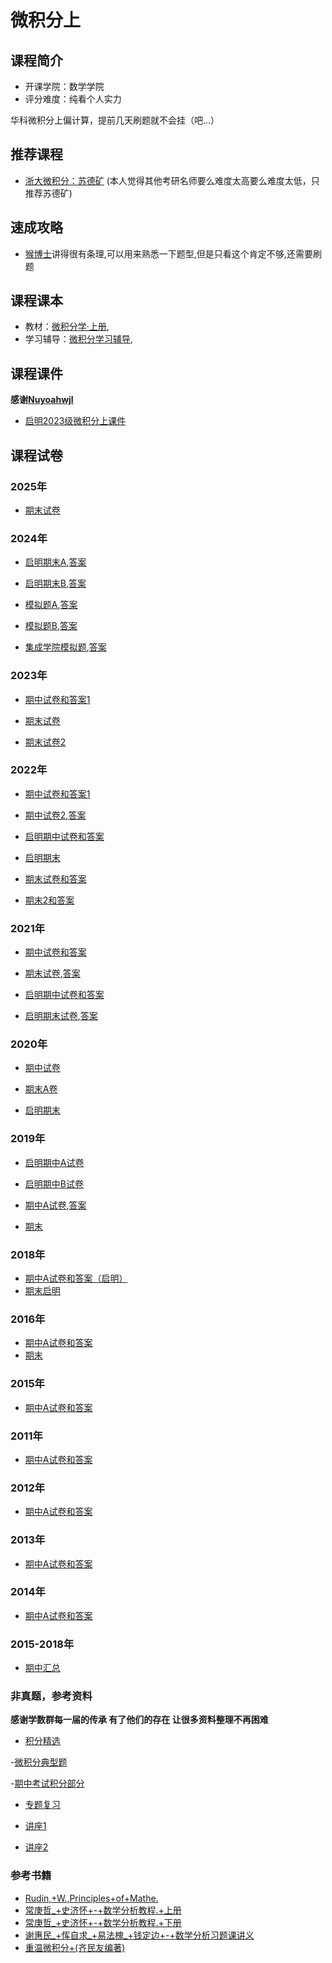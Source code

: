 # 微积分上

## 课程简介

- 开课学院：数学学院
- 评分难度：纯看个人实力

华科微积分上偏计算，提前几天刷题就不会挂（吧...）

## 推荐课程
- [浙大微积分：苏德矿](https://www.bilibili.com/video/BV1GB4y1v7sL/?spm_id_from=333.337.search-card.all.click)
(本人觉得其他考研名师要么难度太高要么难度太低，只推荐苏德矿)

## 速成攻略
- [猴博士](https://www.bilibili.com/video/BV1JK4y1e7Ue?spm_id_from=333.788.videopod.episodes&vd_source=11648ea8b9149e78b210f1a1582d46d7)讲得很有条理,可以用来熟悉一下题型,但是只看这个肯定不够,还需要刷题

## 课程课本

- 教材：[微积分学·上册](https://github.com/YuhangChen1/HUSR-CS-Learning/blob/master/%E5%BE%AE%E7%A7%AF%E5%88%86%E4%B8%8B/%E8%AF%BE%E6%9C%AC/%E3%80%8A%E5%BE%AE%E7%A7%AF%E5%88%86%E5%AD%A6%C2%B7%E4%B8%8B%E5%86%8C%E3%80%8B(%E7%AC%AC%E4%B8%89%E7%89%88)%20by%20%E5%8D%8E%E4%B8%AD%E7%A7%91%E6%8A%80%E5%A4%A7%E5%AD%A6%E6%95%B0%E5%AD%A6%E7%B3%BB%E7%BC%96%20.pdf),
- 学习辅导：[微积分学习辅导](https://github.com/YuhangChen1/HUSR-CS-Learning/blob/master/%E5%BE%AE%E7%A7%AF%E5%88%86%E4%B8%8B/%E8%AF%BE%E6%9C%AC/%E5%BE%AE%E7%A7%AF%E5%88%86%E5%AD%A6%E5%AD%A6%E4%B9%A0%E8%BE%85%E5%AF%BC%20--%20%E6%AF%95%E5%BF%97%E4%BC%9F%2C%E5%90%B4%E6%B4%81%20%E4%B8%BB%E7%BC%96%20--%202014%20--%20%E5%8D%8E%E4%B8%AD%E7%A7%91%E6%8A%80%E5%A4%A7%E5%AD%A6%E5%87%BA%E7%89%88%E7%A4%BE%20--%204748fd994523e8a0fe8ed2c68aef7bbd%20--%20Anna%E2%80%99s%20Archive.pdf),

## 课程课件
**感谢[Nuyoahwjl](https://github.com/Nuyoahwjl)**

- [启明2023级微积分上课件](https://github.com/Nuyoahwjl/HUST-CS/tree/main/%E6%96%B0%E7%BC%96%E5%BE%AE%E7%A7%AF%E5%88%86/%E6%96%B0%E7%BC%96%E5%BE%AE%E7%A7%AF%E5%88%86(%E4%B8%8A)/%E8%AF%BE%E4%BB%B6)

## 课程试卷
### 2025年
- [期末试卷](https://github.com/YuhangChen1/HUSR-CS-Learning/blob/master/%E5%BE%AE%E7%A7%AF%E5%88%86%E4%B8%8A/final/2024~2025%E5%AD%A6%E5%B9%B4%E7%AC%AC%E4%B8%80%E5%AD%A6%E6%9C%9F%E5%BE%AE%E7%A7%AF%E5%88%86%EF%BC%88B%EF%BC%89%E8%AF%95%E9%A2%98%E5%9B%9E%E5%BF%86%E7%89%88.pdf)

### 2024年
- [启明期末A](https://github.com/YuhangChen1/HUSR-CS-Learning/blob/master/%E5%BE%AE%E7%A7%AF%E5%88%86%E4%B8%8A/final/2023%E7%BA%A7%E3%80%8A%E9%AB%98%E7%AD%89%E6%95%B0%E5%AD%A6(A)%E3%80%8B(%E4%B8%8A)%EF%BC%88%E5%90%AF%E6%98%8E%E5%AD%A6%E9%99%A2%E4%B8%80%E5%85%83%E5%88%86%E6%9E%90%EF%BC%89%E8%AF%95%E9%A2%98A.pdf),[答案](https://github.com/YuhangChen1/HUSR-CS-Learning/blob/master/%E5%BE%AE%E7%A7%AF%E5%88%86%E4%B8%8A/final/2023%E7%BA%A7%E3%80%8A%E9%AB%98%E7%AD%89%E6%95%B0%E5%AD%A6(A)%E3%80%8B(%E4%B8%8A)%EF%BC%88%E5%90%AF%E6%98%8E%E5%AD%A6%E9%99%A2%E4%B8%80%E5%85%83%E5%88%86%E6%9E%90%EF%BC%89%E8%AF%95%E9%A2%98A%E8%A7%A3%E7%AD%94.pdf)

- [启明期末B](https://github.com/YuhangChen1/HUSR-CS-Learning/blob/master/%E5%BE%AE%E7%A7%AF%E5%88%86%E4%B8%8A/final/2023%E7%BA%A7%E3%80%8A%E9%AB%98%E7%AD%89%E6%95%B0%E5%AD%A6(A)%E3%80%8B(%E4%B8%8A)%EF%BC%88%E5%90%AF%E6%98%8E%E5%AD%A6%E9%99%A2%E4%B8%80%E5%85%83%E5%88%86%E6%9E%90%EF%BC%89%E8%AF%95%E9%A2%98B.pdf),[答案](https://github.com/YuhangChen1/HUSR-CS-Learning/blob/master/%E5%BE%AE%E7%A7%AF%E5%88%86%E4%B8%8A/final/2023%E7%BA%A7%E3%80%8A%E9%AB%98%E7%AD%89%E6%95%B0%E5%AD%A6(A)%E3%80%8B(%E4%B8%8A)%EF%BC%88%E5%90%AF%E6%98%8E%E5%AD%A6%E9%99%A2%E4%B8%80%E5%85%83%E5%88%86%E6%9E%90%EF%BC%89%E8%AF%95%E9%A2%98B%E8%A7%A3%E7%AD%94.pdf)

- [模拟题A](https://github.com/YuhangChen1/HUSR-CS-Learning/blob/master/%E5%BE%AE%E7%A7%AF%E5%88%86%E4%B8%8A/final/2023%E6%A8%A1%E6%8B%9F%E5%8D%B7CalculateA%20(1).pdf),[答案](https://github.com/YuhangChen1/HUSR-CS-Learning/blob/master/%E5%BE%AE%E7%A7%AF%E5%88%86%E4%B8%8A/final/2023_2024%E5%AD%A6%E5%B9%B4%E7%AC%AC%E4%B8%80%E5%AD%A6%E6%9C%9F%E6%A8%A1%E6%8B%9F%E5%8D%B7%E5%BE%AE%E7%A7%AF%E5%88%86__1_%20(1).pdf)

- [模拟题B](https://github.com/YuhangChen1/HUSR-CS-Learning/blob/master/%E5%BE%AE%E7%A7%AF%E5%88%86%E4%B8%8A/final/2023%E6%A8%A1%E6%8B%9F%E5%8D%B7CalculateB.pdf),[答案](https://github.com/YuhangChen1/HUSR-CS-Learning/blob/master/%E5%BE%AE%E7%A7%AF%E5%88%86%E4%B8%8A/final/2023_2024%E5%AD%A6%E5%B9%B4%E7%AC%AC%E4%B8%80%E5%AD%A6%E6%9C%9F%E5%BE%AE%E7%A7%AF%E5%88%86__2_.pdf)

- [集成学院模拟题](https://github.com/YuhangChen1/HUSR-CS-Learning/blob/master/%E5%BE%AE%E7%A7%AF%E5%88%86%E4%B8%8A/final/2023%E2%80%942024%E5%AD%A6%E5%B9%B4%E5%8D%8E%E4%B8%AD%E7%A7%91%E6%8A%80%E5%A4%A7%E5%AD%A6%E9%9B%86%E6%88%90%E7%94%B5%E8%B7%AF%E5%AD%A6%E9%99%A2%E3%80%8A%E5%BE%AE%E7%A7%AF%E5%88%86%E3%80%8B%E6%9C%9F%E6%9C%AB%E6%A8%A1%E6%8B%9F%E8%80%83%E8%AF%95.docx),[答案](https://github.com/YuhangChen1/HUSR-CS-Learning/blob/master/%E5%BE%AE%E7%A7%AF%E5%88%86%E4%B8%8A/final/2023%E2%80%942024%E5%AD%A6%E5%B9%B4%E5%8D%8E%E4%B8%AD%E7%A7%91%E6%8A%80%E5%A4%A7%E5%AD%A6%E9%9B%86%E6%88%90%E7%94%B5%E8%B7%AF%E5%AD%A6%E9%99%A2%E3%80%8A%E5%BE%AE%E7%A7%AF%E5%88%86%E3%80%8B%E6%9C%9F%E6%9C%AB%E6%A8%A1%E6%8B%9F%E8%80%83%E8%AF%95%E7%AD%94%E6%A1%88.docx)

### 2023年
- [期中试卷和答案1](https://github.com/YuhangChen1/HUSR-CS-Learning/blob/master/%E5%BE%AE%E7%A7%AF%E5%88%86%E4%B8%8A/%E6%96%B0%E5%BB%BA%E6%96%87%E4%BB%B6%E5%A4%B9/%E6%9C%9F%E4%B8%AD%E5%8F%82%E8%80%83%E7%AD%94%E6%A1%88.pdf)

- [期末试卷](https://github.com/YuhangChen1/HUSR-CS-Learning/blob/master/%E5%BE%AE%E7%A7%AF%E5%88%86%E4%B8%8A/final/2022-2023%E5%BE%AE%E7%A7%AF%E5%88%86(%E4%B8%80)%E4%B8%8A%E6%9C%9F%E6%9C%AB%E8%AF%95%E9%A2%98%E8%A7%A3%E7%AD%94.pdf)

- [期末试卷2](https://github.com/YuhangChen1/HUSR-CS-Learning/blob/master/%E5%BE%AE%E7%A7%AF%E5%88%86%E4%B8%8A/final/2022%E7%BA%A7%E5%BE%AE%E7%A7%AF%E5%88%86A%EF%BC%88%E4%B8%8A%EF%BC%89%E5%8F%82%E8%80%83%E7%AD%94%E6%A1%88.pdf)

### 2022年
- [期中试卷和答案1](https://github.com/Nuyoahwjl/HUST-CS/blob/main/%E6%96%B0%E7%BC%96%E5%BE%AE%E7%A7%AF%E5%88%86/%E6%96%B0%E7%BC%96%E5%BE%AE%E7%A7%AF%E5%88%86(%E4%B8%8A)/%E5%8E%86%E5%B9%B4%E7%9C%9F%E9%A2%98/2022%E5%B9%B4%E7%A7%8B%E6%9C%9F%E4%B8%AD%E7%AD%94%E6%A1%88.pdf)

- [期中试卷2](https://github.com/YuhangChen1/HUSR-CS-Learning/blob/master/%E5%BE%AE%E7%A7%AF%E5%88%86%E4%B8%8A/%E6%96%B0%E5%BB%BA%E6%96%87%E4%BB%B6%E5%A4%B9/2022%E7%BA%A7%E5%BE%AE%E7%A7%AF%E5%88%86%E4%B8%8A%E6%9C%9F%E4%B8%AD%E7%BA%AF%E5%87%80%E7%89%88.pdf),[答案](https://github.com/YuhangChen1/HUSR-CS-Learning/blob/master/%E5%BE%AE%E7%A7%AF%E5%88%86%E4%B8%8A/%E6%96%B0%E5%BB%BA%E6%96%87%E4%BB%B6%E5%A4%B9/2022%E5%BE%AE%E7%A7%AF%E5%88%86%E7%AC%AC%E4%B8%80%E5%AD%A6%E6%9C%9F%E6%9C%9F%E4%B8%AD%E8%AF%95%E9%A2%98%E8%A7%A3%E7%AD%94.pdf)

- [启明期中试卷和答案](https://github.com/YuhangChen1/HUSR-CS-Learning/blob/master/%E5%BE%AE%E7%A7%AF%E5%88%86%E4%B8%8A/%E6%96%B0%E5%BB%BA%E6%96%87%E4%BB%B6%E5%A4%B9/2022%E7%BA%A7%E3%80%8A%E5%BE%AE%E7%A7%AF%E5%88%86%EF%BC%88%E4%B8%80%EF%BC%89%E3%80%8B%EF%BC%88%E4%B8%8A%EF%BC%89%EF%BC%88%E5%90%AF%E6%98%8E%E5%AD%A6%E9%99%A2%E4%B8%80%E5%85%83%E5%88%86%E6%9E%90%EF%BC%89%E6%9C%9F%E4%B8%AD%E8%AF%95%E9%A2%98%E8%A7%A3%E7%AD%94(1).pdf)

- [启明期末](https://github.com/YuhangChen1/HUSR-CS-Learning/blob/master/%E5%BE%AE%E7%A7%AF%E5%88%86%E4%B8%8A/final/2022%E7%BA%A7%E3%80%8A%E9%AB%98%E7%AD%89%E6%95%B0%E5%AD%A6A%E3%80%8B%EF%BC%88%E4%B8%8A%EF%BC%89A%E5%8D%B7%EF%BC%88%E5%90%AF%E6%98%8E%E5%AD%A6%E9%99%A2%E4%B8%80%E5%85%83%E5%88%86%E6%9E%90%E5%AD%A6%EF%BC%89%E6%9C%9F%E6%9C%AB%E8%AF%95%E9%A2%98%E8%A7%A3%E7%AD%94%20(1).pdf)

- [期末试卷和答案](https://github.com/Nuyoahwjl/HUST-CS/blob/main/%E6%96%B0%E7%BC%96%E5%BE%AE%E7%A7%AF%E5%88%86/%E6%96%B0%E7%BC%96%E5%BE%AE%E7%A7%AF%E5%88%86(%E4%B8%8A)/%E5%8E%86%E5%B9%B4%E7%9C%9F%E9%A2%98/2022%E5%B9%B4%E7%A7%8B%E6%9C%9F%E6%9C%AB%E7%AD%94%E6%A1%88.pdf)

- [期末2和答案](https://github.com/YuhangChen1/HUSR-CS-Learning/blob/master/%E5%BE%AE%E7%A7%AF%E5%88%86%E4%B8%8A/final/2021%E5%BE%AE%E7%A7%AF%E5%88%86(%E4%BA%8C)%E8%AF%95%E5%8D%B7A.pdf)

### 2021年
- [期中试卷和答案](https://github.com/Nuyoahwjl/HUST-CS/blob/main/%E6%96%B0%E7%BC%96%E5%BE%AE%E7%A7%AF%E5%88%86/%E6%96%B0%E7%BC%96%E5%BE%AE%E7%A7%AF%E5%88%86(%E4%B8%8A)/%E5%8E%86%E5%B9%B4%E7%9C%9F%E9%A2%98/2021%E5%B9%B4%E7%A7%8B%E6%9C%9F%E4%B8%AD%E7%AD%94%E6%A1%88.pdf)

- [期末试卷](https://github.com/YuhangChen1/HUSR-CS-Learning/blob/master/%E5%BE%AE%E7%A7%AF%E5%88%86%E4%B8%8A/final/2021%E7%A7%8B%E5%AD%A3_%E5%BE%AE%E7%A7%AF%E5%88%86_%E5%BC%BA%E5%9F%BA_%E6%9C%9F%E6%9C%AB%E8%AF%95%E5%8D%B7.pdf),[答案](https://github.com/Nuyoahwjl/HUST-CS/blob/main/%E6%96%B0%E7%BC%96%E5%BE%AE%E7%A7%AF%E5%88%86/%E6%96%B0%E7%BC%96%E5%BE%AE%E7%A7%AF%E5%88%86(%E4%B8%8A)/%E5%8E%86%E5%B9%B4%E7%9C%9F%E9%A2%98/2021%E5%B9%B4%E7%A7%8B%E6%9C%9F%E6%9C%AB%E7%AD%94%E6%A1%88.pdf)

- [启明期中试卷和答案](https://github.com/YuhangChen1/HUSR-CS-Learning/blob/master/%E5%BE%AE%E7%A7%AF%E5%88%86%E4%B8%8A/%E6%96%B0%E5%BB%BA%E6%96%87%E4%BB%B6%E5%A4%B9/2021%E7%BA%A7%E3%80%8A%E5%BE%AE%E7%A7%AF%E5%88%86%EF%BC%88%E4%B8%80%EF%BC%89%E3%80%8B%EF%BC%88%E4%B8%8A%EF%BC%89%EF%BC%88%E5%90%AF%E6%98%8E%E5%AD%A6%E9%99%A2%E4%B8%80%E5%85%83%E5%88%86%E6%9E%90%EF%BC%89%E6%9C%9F%E4%B8%AD%E5%8F%82%E8%80%83%E7%AD%94%E6%A1%88%E5%89%8D%E4%BA%94%E9%A2%98.pdf)

- [启明期末试卷](https://github.com/YuhangChen1/HUSR-CS-Learning/blob/master/%E5%BE%AE%E7%A7%AF%E5%88%86%E4%B8%8A/final/2021%E7%BA%A7%E3%80%8A%E5%BE%AE%E7%A7%AF%E5%88%86%EF%BC%88%E4%B8%80%EF%BC%89%E3%80%8B%EF%BC%88%E4%B8%8A%EF%BC%89A%E5%8D%B7%EF%BC%88%E5%90%AF%E6%98%8E%E5%AD%A6%E9%99%A2%E4%B8%80%E5%85%83%E5%88%86%E6%9E%90%EF%BC%89%E6%9C%9F%E6%9C%AB%E8%AF%95%E9%A2%98%EF%BC%88.docx),[答案](https://github.com/YuhangChen1/HUSR-CS-Learning/blob/master/%E5%BE%AE%E7%A7%AF%E5%88%86%E4%B8%8A/final/2021%E7%BA%A7%E3%80%8A%E5%BE%AE%E7%A7%AF%E5%88%86%EF%BC%88%E4%B8%80%EF%BC%89%E3%80%8B%EF%BC%88%E4%B8%8A%EF%BC%89%EF%BC%88%E5%90%AF%E6%98%8E%E5%AD%A6%E9%99%A2%E4%B8%80%E5%85%83%E5%88%86%E6%9E%90%EF%BC%89%E6%9C%9F%E6%9C%AB%E8%AF%95%E9%A2%98A%E5%8D%B7%EF%BC%88%E8%A7%A3%E7%AD%94%EF%BC%89.docx)


### 2020年
- [期中试卷](https://github.com/Nuyoahwjl/HUST-CS/blob/main/%E6%96%B0%E7%BC%96%E5%BE%AE%E7%A7%AF%E5%88%86/%E6%96%B0%E7%BC%96%E5%BE%AE%E7%A7%AF%E5%88%86(%E4%B8%8A)/%E5%8E%86%E5%B9%B4%E7%9C%9F%E9%A2%98/2020%E5%B9%B4%E7%A7%8B%E6%9C%9F%E4%B8%AD%E8%AF%95%E9%A2%98.pdf)

- [期末A卷](https://github.com/Nuyoahwjl/HUST-CS/blob/main/%E6%96%B0%E7%BC%96%E5%BE%AE%E7%A7%AF%E5%88%86/%E6%96%B0%E7%BC%96%E5%BE%AE%E7%A7%AF%E5%88%86(%E4%B8%8A)/%E5%8E%86%E5%B9%B4%E7%9C%9F%E9%A2%98/2020%E5%B9%B4%E7%A7%8B%E6%9C%9F%E6%9C%AB%E8%AF%95%E9%A2%98.pdf)

- [启明期末](https://github.com/YuhangChen1/HUSR-CS-Learning/blob/master/%E5%BE%AE%E7%A7%AF%E5%88%86%E4%B8%8A/final/2020%E7%BA%A7%E3%80%8A%E5%BE%AE%E7%A7%AF%E5%88%86%EF%BC%88%E4%B8%80%EF%BC%89%E3%80%8B%EF%BC%88%E4%B8%8A%EF%BC%89%EF%BC%88%E5%90%AF%E6%98%8E%E5%AD%A6%E9%99%A2%E4%B8%80%E5%85%83%E5%88%86%E6%9E%90%EF%BC%89%E6%9C%9F%E6%9C%AB%E7%AD%94%E6%A1%88%20(3).pdf)

### 2019年
- [启明期中A试卷](https://github.com/Nuyoahwjl/HUST-CS/blob/main/%E6%96%B0%E7%BC%96%E5%BE%AE%E7%A7%AF%E5%88%86/%E6%96%B0%E7%BC%96%E5%BE%AE%E7%A7%AF%E5%88%86(%E4%B8%8A)/%E5%8E%86%E5%B9%B4%E7%9C%9F%E9%A2%98/%E5%90%AF%E6%98%8E2019%E5%B9%B4%E7%A7%8B%E6%9C%9F%E4%B8%AD%E7%AD%94%E6%A1%88A.pdf)

- [启明期中B试卷](https://github.com/Nuyoahwjl/HUST-CS/blob/main/%E6%96%B0%E7%BC%96%E5%BE%AE%E7%A7%AF%E5%88%86/%E6%96%B0%E7%BC%96%E5%BE%AE%E7%A7%AF%E5%88%86(%E4%B8%8A)/%E5%8E%86%E5%B9%B4%E7%9C%9F%E9%A2%98/%E5%90%AF%E6%98%8E2019%E5%B9%B4%E7%A7%8B%E6%9C%9F%E4%B8%AD%E7%AD%94%E6%A1%88B.pdf)

- [期中A试卷](https://github.com/YuhangChen1/HUSR-CS-Learning/blob/master/%E5%BE%AE%E7%A7%AF%E5%88%86%E4%B8%8A/%E6%96%B0%E5%BB%BA%E6%96%87%E4%BB%B6%E5%A4%B9/2019%20%E7%BA%A7%E5%BE%AE%E7%A7%AF%E5%88%86%E7%AC%AC%E4%B8%80%E5%AD%A6%E6%9C%9F%E6%9C%9F%E4%B8%AD%E8%80%83%E8%AF%95%E8%AF%95%E5%8D%B7%E8%A7%A3%E7%AD%94.pdf),[答案](https://github.com/YuhangChen1/HUSR-CS-Learning/blob/master/%E5%BE%AE%E7%A7%AF%E5%88%86%E4%B8%8A/%E6%96%B0%E5%BB%BA%E6%96%87%E4%BB%B6%E5%A4%B9/2019-1%E6%9C%9F%E4%B8%AD%E8%AF%95%E5%8D%B7%E8%A7%A3%E7%AD%94.pdf)

- [期末](https://github.com/YuhangChen1/HUSR-CS-Learning/blob/master/%E5%BE%AE%E7%A7%AF%E5%88%86%E4%B8%8A/final/2019%E5%BE%AE%E7%A7%AF%E5%88%86%E4%B8%80%E4%B8%8AA%E5%8D%B7%E8%A7%A3%E7%AD%94.pdf)


### 2018年
- [期中A试卷和答案（启明）](https://github.com/YuhangChen1/HUSR-CS-Learning/blob/master/%E5%BE%AE%E7%A7%AF%E5%88%86%E4%B8%8A/%E6%96%B0%E5%BB%BA%E6%96%87%E4%BB%B6%E5%A4%B9/2018%E7%BA%A7%E4%B8%80%E5%85%83%E5%88%86%E6%9E%90%E6%9C%9F%E4%B8%AD%E8%AF%95%E9%A2%98%EF%BC%88%E7%AD%94%E6%A1%88%EF%BC%89.pdf)
- [期末启明](https://github.com/YuhangChen1/HUSR-CS-Learning/blob/master/%E5%BE%AE%E7%A7%AF%E5%88%86%E4%B8%8A/final/%E8%A7%A3%E7%AD%942018%E7%BA%A7%E3%80%8A%E5%BE%AE%E7%A7%AF%E5%88%86%EF%BC%88%E4%B8%80%EF%BC%89%E3%80%8B%EF%BC%88%E4%B8%8A%EF%BC%89%EF%BC%88%E5%90%AF%E6%98%8E%E5%AD%A6%E9%99%A2%E4%B8%80%E5%85%83%E5%88%86%E6%9E%90%EF%BC%89%E8%AF%95%E9%A2%98A--%E8%A7%A3%E7%AD%94.doc)

### 2016年
- [期中A试卷和答案](https://github.com/YuhangChen1/HUSR-CS-Learning/blob/master/%E5%BE%AE%E7%A7%AF%E5%88%86%E4%B8%8A/%E6%96%B0%E5%BB%BA%E6%96%87%E4%BB%B6%E5%A4%B9/%E5%BE%AE%E7%A7%AF%E5%88%86(%E4%B8%8A)%E6%9C%9F%E4%B8%AD%E8%80%83%E8%AF%953%E8%A7%A3%E7%AD%94.pdf)
- [期末](https://github.com/YuhangChen1/HUSR-CS-Learning/blob/master/%E5%BE%AE%E7%A7%AF%E5%88%86%E4%B8%8A/final/2016%E7%BA%A7%E3%80%8A%20%E5%BE%AE%E7%A7%AF%E5%88%86%EF%BC%88%E4%B8%80%EF%BC%89%E4%B8%8A%E3%80%8B%E8%AF%95%E5%8D%B7(A%E5%8D%B7)%20%E8%A7%A3%E7%AD%94(%E7%BB%99%E5%AD%A6%E7%94%9F1).pdf)

### 2015年
- [期中A试卷和答案](https://github.com/YuhangChen1/HUSR-CS-Learning/blob/master/%E5%BE%AE%E7%A7%AF%E5%88%86%E4%B8%8A/%E6%96%B0%E5%BB%BA%E6%96%87%E4%BB%B6%E5%A4%B9/%E5%BE%AE%E7%A7%AF%E5%88%86(%E4%B8%8A)%E6%9C%9F%E4%B8%AD%E8%AF%95%E5%8D%B72%E8%A7%A3%E7%AD%94(1).pdf)

### 2011年
- [期中A试卷和答案](https://github.com/YuhangChen1/HUSR-CS-Learning/blob/master/%E5%BE%AE%E7%A7%AF%E5%88%86%E4%B8%8A/%E6%96%B0%E5%BB%BA%E6%96%87%E4%BB%B6%E5%A4%B9/2011-1%E6%9C%9F%E4%B8%AD%E8%AF%95%E5%8D%B7%E8%A7%A3%E7%AD%94.pdf)

### 2012年
- [期中A试卷和答案](https://github.com/YuhangChen1/HUSR-CS-Learning/blob/master/%E5%BE%AE%E7%A7%AF%E5%88%86%E4%B8%8A/%E6%96%B0%E5%BB%BA%E6%96%87%E4%BB%B6%E5%A4%B9/2012-1%E6%9C%9F%E4%B8%AD%E8%AF%95%E5%8D%B7%E8%A7%A3%E7%AD%94.pdf)

### 2013年
- [期中A试卷和答案](https://github.com/YuhangChen1/HUSR-CS-Learning/blob/master/%E5%BE%AE%E7%A7%AF%E5%88%86%E4%B8%8A/%E6%96%B0%E5%BB%BA%E6%96%87%E4%BB%B6%E5%A4%B9/2013-1%E6%9C%9F%E4%B8%AD%E8%AF%95%E5%8D%B7%E8%A7%A3%E7%AD%94.pdf)

### 2014年
- [期中A试卷和答案](https://github.com/YuhangChen1/HUSR-CS-Learning/blob/master/%E5%BE%AE%E7%A7%AF%E5%88%86%E4%B8%8A/%E6%96%B0%E5%BB%BA%E6%96%87%E4%BB%B6%E5%A4%B9/2014-1%E6%9C%9F%E4%B8%AD%E8%AF%95%E5%8D%B7%E8%A7%A3%E7%AD%94.pdf)

### 2015-2018年
- [期中汇总](https://github.com/YuhangChen1/HUSR-CS-Learning/blob/master/%E5%BE%AE%E7%A7%AF%E5%88%86%E4%B8%8A/final/%E8%BF%91%E4%B8%89%E5%B9%B4%E6%9C%9F%E4%B8%AD%E8%80%83%E8%AF%95%E8%AF%95%E5%8D%B7.zip)

### 非真题，参考资料
**感谢学数群每一届的传承 有了他们的存在 让很多资料整理不再困难**

- [积分精选](https://github.com/YuhangChen1/HUSR-CS-Learning/blob/master/%E5%BE%AE%E7%A7%AF%E5%88%86%E4%B8%8A/final/%E7%A7%AF%E5%88%86%E7%B2%BE%E9%80%89.pdf)

-[微积分典型题](https://github.com/YuhangChen1/HUSR-CS-Learning/blob/master/%E5%BE%AE%E7%A7%AF%E5%88%86%E4%B8%8B/%E8%AF%95%E5%8D%B7/%E5%BE%AE%E7%A7%AF%E5%88%86%E5%85%B8%E5%9E%8B%E9%A2%98.pdf)

-[期中考试积分部分](https://github.com/YuhangChen1/HUSR-CS-Learning/blob/master/%E5%BE%AE%E7%A7%AF%E5%88%86%E4%B8%8B/%E8%AF%95%E5%8D%B7/%E6%9C%9F%E4%B8%AD%E8%80%83%E8%AF%95%E5%BE%AE%E7%A7%AF%E5%88%86%E9%83%A8%E5%88%86.zip)

- [专题复习](https://github.com/YuhangChen1/HUSR-CS-Learning/blob/master/%E5%BE%AE%E7%A7%AF%E5%88%86%E4%B8%8A/%E6%96%B0%E5%BB%BA%E6%96%87%E4%BB%B6%E5%A4%B9/%E5%BE%AE%E7%A7%AF%E5%88%86%E4%B8%8A%E6%9C%9F%E4%B8%AD%E4%B8%93%E9%A2%98%E5%A4%8D%E4%B9%A0.pdf)

- [讲座1](https://github.com/YuhangChen1/HUSR-CS-Learning/blob/master/%E5%BE%AE%E7%A7%AF%E5%88%86%E4%B8%8A/%E6%96%B0%E5%BB%BA%E6%96%87%E4%BB%B6%E5%A4%B9/%E6%9C%9F%E4%B8%AD%E6%95%B0%E5%AD%A6%E8%AE%B2%E5%BA%A7.pdf)

- [讲座2](https://github.com/YuhangChen1/HUSR-CS-Learning/blob/master/%E5%BE%AE%E7%A7%AF%E5%88%86%E4%B8%8A/%E6%96%B0%E5%BB%BA%E6%96%87%E4%BB%B6%E5%A4%B9/%E6%9C%9F%E4%B8%AD%E8%80%83%E8%AF%95%E5%A4%8D%E4%B9%A0%E4%B8%93%E9%A2%98%E8%AE%B2%E5%BA%A7.pdf)

### 参考书籍
- [Rudin,+W.,Principles+of+Mathe.](https://github.com/Nuyoahwjl/HUST-CS/blob/main/%E6%96%B0%E7%BC%96%E5%BE%AE%E7%A7%AF%E5%88%86/%E6%96%B0%E7%BC%96%E5%BE%AE%E7%A7%AF%E5%88%86(%E4%B8%8B)/%E5%8F%82%E8%80%83%E4%B9%A6/Rudin%2C%2BW.%2C%2BPrinciples%2Bof%2BMathe.pdf.pdf)
- [常庚哲_+史济怀+-+数学分析教程.+上册](https://github.com/Nuyoahwjl/HUST-CS/blob/main/%E6%96%B0%E7%BC%96%E5%BE%AE%E7%A7%AF%E5%88%86/%E6%96%B0%E7%BC%96%E5%BE%AE%E7%A7%AF%E5%88%86(%E4%B8%8B)/%E5%8F%82%E8%80%83%E4%B9%A6/%E5%B8%B8%E5%BA%9A%E5%93%B2_%2B%E5%8F%B2%E6%B5%8E%E6%80%80%2B-%2B%E6%95%B0%E5%AD%A6%E5%88%86%E6%9E%90%E6%95%99%E7%A8%8B.%2B%E4%B8%8A%E5%86%8C-%E9%AB%98%E7%AD%89%E6%95%99%E8%82%B2%E5%87%BA%E7%89%88%E7%A4%BE%2B.pdf.pdf)
- [常庚哲_+史济怀+-+数学分析教程.+下册](https://github.com/Nuyoahwjl/HUST-CS/blob/main/%E6%96%B0%E7%BC%96%E5%BE%AE%E7%A7%AF%E5%88%86/%E6%96%B0%E7%BC%96%E5%BE%AE%E7%A7%AF%E5%88%86(%E4%B8%8B)/%E5%8F%82%E8%80%83%E4%B9%A6/%E5%B8%B8%E5%BA%9A%E5%93%B2_%2B%E5%8F%B2%E6%B5%8E%E6%80%80%2B-%2B%E6%95%B0%E5%AD%A6%E5%88%86%E6%9E%90%E6%95%99%E7%A8%8B.%2B%E4%B8%8B%E5%86%8C-%E9%AB%98%E7%AD%89%E6%95%99%E8%82%B2%E5%87%BA%E7%89%88%E7%A4%BE%2B.pdf.pdf)
- [谢惠民_+恽自求_+易法槐_+钱定边+-+数学分析习题课讲义](https://github.com/Nuyoahwjl/HUST-CS/blob/main/%E6%96%B0%E7%BC%96%E5%BE%AE%E7%A7%AF%E5%88%86/%E6%96%B0%E7%BC%96%E5%BE%AE%E7%A7%AF%E5%88%86(%E4%B8%8B)/%E5%8F%82%E8%80%83%E4%B9%A6/%E8%B0%A2%E6%83%A0%E6%B0%91_%2B%E6%81%BD%E8%87%AA%E6%B1%82_%2B%E6%98%93%E6%B3%95%E6%A7%90_%2B%E9%92%B1%E5%AE%9A%E8%BE%B9%2B-%2B%E6%95%B0%E5%AD%A6%E5%88%86%E6%9E%90%E4%B9%A0%E9%A2%98%E8%AF%BE%E8%AE%B2%E4%B9%89.pdf)
- [重温微积分+(齐民友编著)](https://github.com/Nuyoahwjl/HUST-CS/blob/main/%E6%96%B0%E7%BC%96%E5%BE%AE%E7%A7%AF%E5%88%86/%E6%96%B0%E7%BC%96%E5%BE%AE%E7%A7%AF%E5%88%86(%E4%B8%8B)/%E5%8F%82%E8%80%83%E4%B9%A6/%E9%87%8D%E6%B8%A9%E5%BE%AE%E7%A7%AF%E5%88%86%2B(%E9%BD%90%E6%B0%91%E5%8F%8B%E7%BC%96%E8%91%97)%2B(z-lib.org).pdf.pdf)